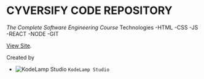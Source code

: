 # CYVERSIFY CODE REPOSITORY

*The Complete Software Engineering Course*
Technologies 
-HTML
-CSS
-JS
-REACT
-NODE
-GIT

[View Site]([https://kerwindows-inc.github.io//](https://kodelamp.github.io/se-complete-course/)).



Created by
- ![KodeLamp Studio](https://via.placeholder.com/15/1589F0/000000?text=+) `KodeLamp Studio`
